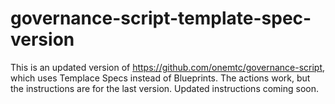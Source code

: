 # governance-script-template-spec-version
This is an updated version of https://github.com/onemtc/governance-script, which uses Templace Specs instead of Blueprints.  The actions work, but the instructions are for the last version.  Updated instructions coming soon.
